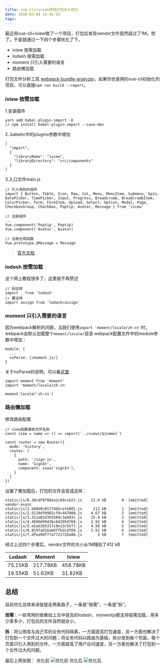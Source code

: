 ```yaml
---
title: vue-cli+iview项目打包大小优化
date: 2018-03-04 14:45:53
tags:
---
```


最近用vue-cli+iview做了一个项目，打包后发现vendor文件竟然超过了1M，惊了。于是就通过一下四个步骤优化了下。


- iview 按需加载
- lodash 按需加载
- moment 只引入需要的语言
- 路由懒加载

打包文件分析工具 [webpack-bundle-analyzer](https://www.npmjs.com/package/webpack-bundle-analyzer)，如果你也是用的vue-cli初始化的项目，可以直接`npm run build --report`。

### iview 按需加载

1.安装插件
```
yarn add babel-plugin-import -D
// npm install babel-plugin-import --save-dev
```
2..babelrc中的plugins参数中增加
```
[
  "import",
  {
    "libraryName": "iview",
    "libraryDirectory": "src/components"
  }
]
```
3.入口文件main.js
```
// 引入用到的组件
import { Button, Table, Icon, Row, Col, Menu, MenuItem, Submenu, Spin, DatePicker, TimePicker, Input, Progress, Breadcrumb, BreadcrumbItem, ColorPicker, Form, FormItem, Upload, Select, Option, Modal, Page, CheckboxGroup, Checkbox, Poptip, Avatar, Message } from 'iview'

// 注册组件
...
Vue.component('Poptip', Poptip)
Vue.component('Avatar', Avatar)

// 注册全局函数
Vue.prototype.$Message = Message

```
> [官方文档](https://www.iviewui.com/docs/guide/start#%E6%8C%89%E9%9C%80%E5%BC%95%E7%94%A8)


### lodash 按需加载
这个网上教程很多了，这里就不再赘述
```
// 别这样
import _ from 'lodash'
// 要这样
import assign from 'lodash/assign'
```


### moment 只引入需要的语言
因为webpack解析的问题，当我们使用`import 'moment/locale/zh-cn'`时，webpack会默认加载整个`moment/locale/`目录
webpack配置文件中的module参数中增加：
```
module: {
  ...
  noParse: [/moment.js/]
}
```
关于noParse的说明，可以看[这里](https://doc.webpack-china.org/configuration/module/#module-noparse)
```
import moment from 'moment'
import 'moment/locale/zh-cn'

moment.locale('zh-cn')
```

### 路由懒加载
修改路由配置
```
// view函数接收文件名称
const view = name => () => import(`../views/${name}`)

const router = new Router({
  mode: 'history',
  routes: [
    {
      path: '/sign-in',
      name: 'SignIn',
      component: view('signIn'),
    }
  ]
})
```
设置了懒加载后，打包的文件会变成这样：
```
static/js/0.38cdf8708ea1c69ccb23.js    21.9 kB       0  [emitted]         vendor-async
static/js/1.b88b0c6577465cefe081.js     213 kB       1  [emitted]
static/js/2.5118df0982cf0c447000.js    4.67 kB       2  [emitted]
static/js/3.311e01d3b5504c3a493c.js    25.9 kB       3  [emitted]
static/js/4.460669943bc6d205d769.js    2.92 kB       4  [emitted]
static/js/5.e5ab3b5317c9e13c55f7.js    4.58 kB       5  [emitted]
static/js/6.9197ab16ab0ffbdcdf60.js    3.52 kB       6  [emitted]
static/js/7.dfea99f77a7721726a8b.js       3 kB       7  [emitted]
```

经过上述四个步骤后，vendor文件的大小从1M降到了412 kB  

Lodash | Moment | Iview
------ | ------ | -----
75.15KB | 217.78KB | 458.78KB
19.55KB | 51.62KB | 31.82KB


## 总结
目前优化总体来讲就是走两条路子，一条是“按需”，一条是”拆”。

**按需**：一些常用的依赖如上文中提及的lodash、momentjs都支持按需加载，用多少拿多少，打包后的文件自然就会小。

**拆**：将公用库与自己写的业务代码隔离，一方面提高打包速度，另一方面也解决了打包到一个文件过大的问题；将业务代码以路由为基础，拆分发到每个页面，每个页面只引入用到的文件，一方面提高了用户访问速度，另一方面也解决了打包到一个文件过大的问题。

最后上两张图：
优化前
![优化前](/images/start.jpg)
优化后
![优化后](/images/end.jpg)
